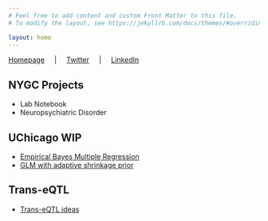 ```yaml
---
# Feel free to add content and custom Front Matter to this file.
# To modify the layout, see https://jekyllrb.com/docs/themes/#overriding-theme-defaults

layout: home
---
```


[Homepage](https://saik.at) &nbsp;&nbsp;&nbsp; \| &nbsp;&nbsp;&nbsp; [Twitter](https://twitter.com/banskt) &nbsp;&nbsp;&nbsp; \| &nbsp;&nbsp;&nbsp; [LinkedIn](https://linkedin.com/in/banskt)

## NYGC Projects
- Lab Notebook
- Neuropsychiatric Disorder


## UChicago WIP
- [Empirical Bayes Multiple Regression](/iridge-notes)
- [GLM with adaptive shrinkage prior](/glm-ash-notes)

## Trans-eQTL
- [Trans-eQTL ideas](/trans-eqtl-ideas)
